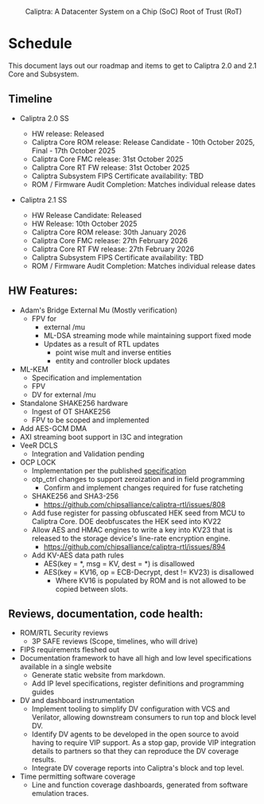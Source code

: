 <p style="text-align: center;">Caliptra: A Datacenter System on a Chip (SoC) Root of Trust (RoT)</p>

# Schedule

This document lays out our roadmap and items to get to Caliptra 2.0 and 2.1 Core and
Subsystem.

## Timeline

* Caliptra 2.0 SS
    * HW release: Released
    * Caliptra Core ROM release: Release Candidate - 10th October 2025, Final - 17th October 2025
    * Caliptra Core FMC release: 31st October 2025
    * Caliptra Core RT FW release: 31st October 2025
    * Caliptra Subsystem FIPS Certificate availability: TBD
    * ROM / Firmware Audit Completion: Matches individual release dates

* Caliptra 2.1 SS
    * HW Release Candidate: Released
    * HW Release: 10th October 2025
    * Caliptra Core ROM release: 30th January 2026
    * Caliptra Core FMC release: 27th February 2026
    * Caliptra Core RT FW release: 27th February 2026
    * Caliptra Subsystem FIPS Certificate availability: TBD
    * ROM / Firmware Audit Completion: Matches individual release dates

## HW Features:

* Adam's Bridge External Mu (Mostly verification)
    * FPV for
        * external /mu
        * ML-DSA streaming mode while maintaining support fixed mode
        * Updates as a result of RTL updates
            * point wise mult and inverse entities
            * entity and controller block updates
* ML-KEM
    * Specification and implementation
    * FPV
    * DV for external /mu
* Standalone SHAKE256 hardware
    * Ingest of OT SHAKE256
    * FPV to be scoped and implemented
* Add AES-GCM DMA
* AXI streaming boot support in I3C and integration
* VeeR DCLS
    * Integration and Validation pending
* OCP LOCK
    * Implementation per the published
      [specification](https://github.com/chipsalliance/Caliptra/blob/main/doc/ocp_lock/Specification_v0.8.5.pdf)
    * otp\_ctrl changes to support zeroization and in field programming
        * Confirm and implement changes required for fuse ratcheting
    * SHAKE256 and SHA3-256
        * https://github.com/chipsalliance/caliptra-rtl/issues/808
    * Add fuse register for passing obfuscated HEK seed from MCU to Caliptra Core. DOE deobfuscates the HEK seed into KV22
    * Allow AES and HMAC engines to write a key into KV23 that is released to the storage device's line-rate encryption engine.
        * https://github.com/chipsalliance/caliptra-rtl/issues/894
    * Add KV-AES data path rules
        * AES(key = \*, msg = KV, dest = \*) is disallowed
        * AES(key = KV16, op = ECB-Decrypt, dest != KV23) is disallowed
            * Where KV16 is populated by ROM and is not allowed to be copied between slots.

## Reviews, documentation, code health:

* ROM/RTL Security reviews
    * 3P SAFE reviews (Scope, timelines, who will drive)
* FIPS requirements fleshed out
* Documentation framework to have all high and low level specifications available in a single website
    * Generate static website from markdown.
    * Add IP level specifications, register definitions and programming guides
* DV and dashboard instrumentation
    * Implement tooling to simplify DV configuration with VCS and Verilator, allowing downstream consumers to run top and block level DV.
    * Identify DV agents to be developed in the open source to avoid having to require VIP support.  As a stop gap, provide VIP integration details to partners so that they can reproduce the DV coverage results.
    * Integrate DV coverage reports into Caliptra's block and top level.
* Time permitting software coverage
    * Line and function coverage dashboards, generated from software emulation traces.
